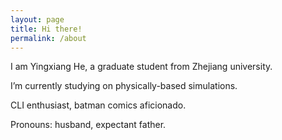 ```yaml
---
layout: page
title: Hi there!
permalink: /about
---
```


I am Yingxiang He, a graduate student from Zhejiang university.

I’m currently studying on physically-based simulations.

CLI enthusiast, batman comics aficionado.

Pronouns: husband, expectant father.
